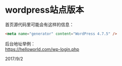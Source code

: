 # wordpress站点版本

首页源代码里可能会有这样的信息：  
```html
<meta name="generator" content="WordPress 4.7.5" />
```

后台地址举例：  
https://helloworld.com/wp-login.php  


2017/9/2  
